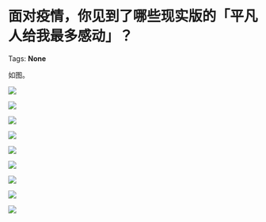 # 面对疫情，你见到了哪些现实版的「平凡人给我最多感动」？

Tags: **None**

如图。

![](https://pic4.zhimg.com/50/v2-b3dbe115bd9fd464f1bd7201a424de79_hd.jpg?source=1940ef5c)  


![](https://pic1.zhimg.com/50/v2-0381f94c4ef584872aa5ababe7eda1e5_hd.jpg?source=1940ef5c)  


![](https://pic1.zhimg.com/50/v2-a4df38899abfe5387ba0b03132288c6b_hd.jpg?source=1940ef5c)  


![](https://pic1.zhimg.com/50/v2-e38af5f26750563eaa8133c8f6945617_hd.jpg?source=1940ef5c)  


![](https://pic4.zhimg.com/50/v2-b5c26a44f1b6093c15d291fa8a469567_hd.jpg?source=1940ef5c)  


![](https://pic2.zhimg.com/50/v2-657b2a043aa629a88900cee79cad70dc_hd.jpg?source=1940ef5c)  


![](https://pic1.zhimg.com/50/v2-c15bbccb88739dabdc66cf83052afe11_hd.jpg?source=1940ef5c)  


![](https://pic2.zhimg.com/50/v2-ad9ae1b3bc87fc1ecd41237819c1220d_hd.jpg?source=1940ef5c)  


![](https://pic1.zhimg.com/50/v2-671b4b56900de0630865dabbf777ff7b_hd.jpg?source=1940ef5c)

